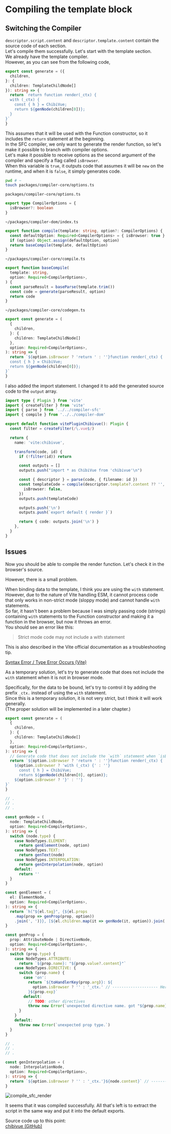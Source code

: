 # Compiling the template block

## Switching the Compiler

`descriptor.script.content` and `descriptor.template.content` contain the source code of each section.  
Let's compile them successfully. Let's start with the template section.  
We already have the template compiler.  
However, as you can see from the following code,

```ts
export const generate = ({
  children,
}: {
  children: TemplateChildNode[]
}): string => {
  return `return function render(_ctx) {
  with (_ctx) {
    const { h } = ChibiVue;
    return ${genNode(children[0])};
  }
}`
}
```

This assumes that it will be used with the Function constructor, so it includes the `return` statement at the beginning.  
In the SFC compiler, we only want to generate the render function, so let's make it possible to branch with compiler options.  
Let's make it possible to receive options as the second argument of the compiler and specify a flag called `isBrowser`.  
When this variable is `true`, it outputs code that assumes it will be `new` on the runtime, and when it is `false`, it simply generates code.

```sh
pwd # ~
touch packages/compiler-core/options.ts
```

`packages/compiler-core/options.ts`

```ts
export type CompilerOptions = {
  isBrowser?: boolean
}
```

`~/packages/compiler-dom/index.ts`

```ts
export function compile(template: string, option?: CompilerOptions) {
  const defaultOption: Required<CompilerOptions> = { isBrowser: true }
  if (option) Object.assign(defaultOption, option)
  return baseCompile(template, defaultOption)
}
```

`~/packages/compiler-core/compile.ts`

```ts
export function baseCompile(
  template: string,
  option: Required<CompilerOptions>,
) {
  const parseResult = baseParse(template.trim())
  const code = generate(parseResult, option)
  return code
}
```

`~/packages/compiler-core/codegen.ts`

```ts
export const generate = (
  {
    children,
  }: {
    children: TemplateChildNode[]
  },
  option: Required<CompilerOptions>,
): string => {
  return `${option.isBrowser ? 'return ' : ''}function render(_ctx) {
  const { h } = ChibiVue;
  return ${genNode(children[0])};
}`
}
```

I also added the import statement. I changed it to add the generated source code to the `output` array.

```ts
import type { Plugin } from 'vite'
import { createFilter } from 'vite'
import { parse } from '../../compiler-sfc'
import { compile } from '../../compiler-dom'

export default function vitePluginChibivue(): Plugin {
  const filter = createFilter(/\.vue$/)

  return {
    name: 'vite:chibivue',

    transform(code, id) {
      if (!filter(id)) return

      const outputs = []
      outputs.push("import * as ChibiVue from 'chibivue'\n")

      const { descriptor } = parse(code, { filename: id })
      const templateCode = compile(descriptor.template?.content ?? '', {
        isBrowser: false,
      })
      outputs.push(templateCode)

      outputs.push('\n')
      outputs.push(`export default { render }`)

      return { code: outputs.join('\n') }
    },
  }
}
```

## Issues

Now you should be able to compile the render function. Let's check it in the browser's source.

However, there is a small problem.

When binding data to the template, I think you are using the `with` statement. \
However, due to the nature of Vite handling ESM, it cannot process code that only works in non-strict mode (sloppy mode) and cannot handle `with` statements.  
So far, it hasn't been a problem because I was simply passing code (strings) containing `with` statements to the Function constructor and making it a function in the browser, but now it throws an error. \
You should see an error like this:

> Strict mode code may not include a with statement

This is also described in the Vite official documentation as a troubleshooting tip.

[Syntax Error / Type Error Occurs (Vite)](https://vitejs.dev/guide/troubleshooting.html#syntax-error-type-error-occurs)

As a temporary solution, let's try to generate code that does not include the `with` statement when it is not in browser mode.

Specifically, for the data to be bound, let's try to control it by adding the prefix `_ctx.` instead of using the `with` statement.\
Since this is a temporary solution, it is not very strict, but I think it will work generally.\
(The proper solution will be implemented in a later chapter.)

```ts
export const generate = (
  {
    children,
  }: {
    children: TemplateChildNode[]
  },
  option: Required<CompilerOptions>,
): string => {
  // Generate code that does not include the `with` statement when `isBrowser` is false
  return `${option.isBrowser ? 'return ' : ''}function render(_ctx) {
    ${option.isBrowser ? 'with (_ctx) {' : ''}
      const { h } = ChibiVue;
      return ${genNode(children[0], option)};
    ${option.isBrowser ? '}' : ''}
}`
}

// .
// .
// .

const genNode = (
  node: TemplateChildNode,
  option: Required<CompilerOptions>,
): string => {
  switch (node.type) {
    case NodeTypes.ELEMENT:
      return genElement(node, option)
    case NodeTypes.TEXT:
      return genText(node)
    case NodeTypes.INTERPOLATION:
      return genInterpolation(node, option)
    default:
      return ''
  }
}

const genElement = (
  el: ElementNode,
  option: Required<CompilerOptions>,
): string => {
  return `h("${el.tag}", {${el.props
    .map(prop => genProp(prop, option))
    .join(', ')}}, [${el.children.map(it => genNode(it, option)).join(', ')}])`
}

const genProp = (
  prop: AttributeNode | DirectiveNode,
  option: Required<CompilerOptions>,
): string => {
  switch (prop.type) {
    case NodeTypes.ATTRIBUTE:
      return `${prop.name}: "${prop.value?.content}"`
    case NodeTypes.DIRECTIVE: {
      switch (prop.name) {
        case 'on':
          return `${toHandlerKey(prop.arg)}: ${
            option.isBrowser ? '' : '_ctx.' // -------------------- Here
          }${prop.exp}`
        default:
          // TODO: other directives
          throw new Error(`unexpected directive name. got "${prop.name}"`)
      }
    }
    default:
      throw new Error(`unexpected prop type.`)
  }
}

// .
// .
// .

const genInterpolation = (
  node: InterpolationNode,
  option: Required<CompilerOptions>,
): string => {
  return `${option.isBrowser ? '' : '_ctx.'}${node.content}` // ------------ Here
}
```

![compile_sfc_render](https://raw.githubusercontent.com/chibivue-land/chibivue/main/book/images/compile_sfc_render.png)

It seems that it was compiled successfully. All that's left is to extract the script in the same way and put it into the default exports.

Source code up to this point:  
[chibivue (GitHub)](https://github.com/chibivue-land/chibivue/tree/main/book/impls/10_minimum_example/070_sfc_compiler3)
